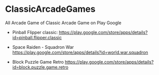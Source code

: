 # ClassicArcadeGames
All Arcade Game of Classic Arcade Game on Play Google

- Pinball Flipper classic: 
https://play.google.com/store/apps/details?id=pinball.flipper.classic

- Space Raiden - Squadron War
https://play.google.com/store/apps/details?id=world.war.squadron

- Block Puzzle Game Retro
https://play.google.com/store/apps/details?id=block.puzzle.game.retro
